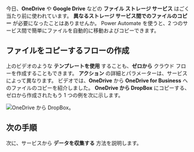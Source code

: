 今日、**OneDrive** や **Google Drive** などの **ファイル ストレージ サービス** はごく当たり前に使われています。  **異なるストレージ サービス間でのファイルのコピー** が必要になったことはありませんか。  Power Automate を使うと、2 つのサービス間で簡単にファイルを自動的に移動およびコピーできます。

## <a name="creating-flows-that-copy-files"></a>ファイルをコピーするフローの作成

上のビデオのような **テンプレートを使用** することも、**ゼロから** クラウド フローを作成することもできます。  **アクション** の詳細とパラメーターは、サービスによって異なります。  ビデオでは、**OneDrive** から **OneDrive for Business** へのファイルのコピーを紹介しました。  **OneDrive から DropBox** にコピーする、ゼロから作成されたもう 1 つの例を次に示します。

![OneDrive から DropBox](./media/learning-copy-files/onedrive-to-dropbox.png)。

## <a name="next-steps"></a>次の手順

次に、サービスから **データを収集する** 方法を説明します。

